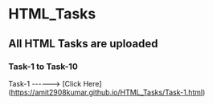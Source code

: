 # HTML_Tasks
## All HTML Tasks are uploaded
### Task-1 to Task-10
 Task-1 ------> [Click Here] (https://amit2908kumar.github.io/HTML_Tasks/Task-1.html) 
    
